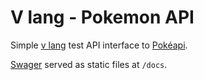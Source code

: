 # V lang - Pokemon API

Simple [v lang](https://vlang.io/) test API interface to [Pokéapi](https://pokeapi.co/).

[Swager](https://swagger.io/) served as static files at `/docs`.

